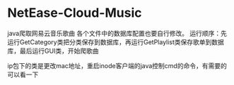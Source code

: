 # NetEase-Cloud-Music
java爬取网易云音乐歌曲
各个文件中的数据库配置也要自行修改。
运行顺序：先运行GetCategory类把分类保存到数据库，再运行GetPlaylist类保存歌单到数据库，最后运行GUI类，开始爬歌曲

ip包下的类是更改mac地址，重启inode客户端的java控制cmd的命令，有需要的可以看一下
